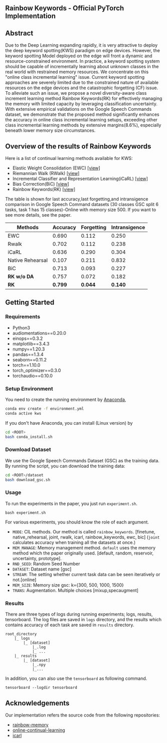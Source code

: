 ## Rainbow Keywords - Official PyTorch Implementation

## Abstract
Due to the Deep Learning expanding rapidly, it is very attractive to deploy the deep keyword spotting(KWS) paradigm on edge devices. However, the keyword spotting Model deployed on the edge will front a dynamic and resource-constrained environment. In practice, a keyword spotting system should be capable of incrementally learning about unknown classes in the real world with restrained memory resources. We concentrate on this "online class incremental learning" issue. Current keyword spotting approaches are severely limited due to the constrained nature of available resources on the edge devices and the catastrophic forgetting (CF) issue. To alleviate such an issue, we propose a novel diversity-aware class increment learning method Rainbow Keywords(RK) for effectively managing the memory with limited capacity by leveraging classification uncertainty. With extensive empirical validations on the Google Speech Commands dataset, we demonstrate that the proposed method significantly enhances the accuracy in online class incremental learning setups, exceeding other class incremental learning methods by extensive margins(8.6\%), especially beneath lower memory size circumstances.

## Overview of the results of Rainbow Keywords
Here is a list of continual learning methods available for KWS:
- Elastic Weight Consolidation (EWC) [[view]](./methods/regularization.py)
- Riemannian Walk (RWalk) [[view]](./methods/regularization.py)
- Incremental Classifier and Representation Learning(iCaRL) [[view]](./methods/icarl.py)
- Bias Correction(BiC) [[view]](./methods/bic.py)
- Rainbow Keywords(RK) [[view]](./methods/)

The table is shown for last accuracy,last forgetting,and intransigence comparison in Google Speech Command datasets (30 classes GSC split 6 tasks, task 1 has 15 classes)-Online with memory size 500.
If you want to see more details, see the paper.

| Methods   | Accuracy     | Forgetting   | Intransigence |
|-----------|------------|------------|----------|
| EWC       | 0.690 | 0.112 | 0.250    |
| Rwalk     | 0.702 | 0.112 | 0.238    |
| iCaRL     | 0.636 | 0.290 | 0.304    |
| Native Rehearsal     | 0.107 | 0.211 | 0.832 |
| BiC       | 0.713 | 0.093 | 0.227    |
| **RK w/o DA** | 0.757 | 0.072 | 0.182 |
| **RK**        |**0.799**|**0.044**|**0.140**|

## Getting Started
### Requirements 
- Python3
- audiomentations==0.20.0
- einops==0.3.2
- matplotlib==3.4.3
- numpy==1.20.3
- pandas==1.3.4
- seaborn==0.11.2
- torch==1.10.0
- torch_optimizer==0.3.0
- torchaudio==0.10.0

### Setup Environment

You need to create the running environment by [Anaconda](https://www.anaconda.com/),

```bash
conda env create -f environment.yml
conda active kws
```

If you don't have Anaconda, you can install (Linux version) by

```bash
cd <ROOT>
bash conda_install.sh
```
### Download Dataset

We use the Google Speech Commands Dataset (GSC) as the training data. By running the script, you can download the training data:

```bash
cd <ROOT>/dataset
bash download_gsc.sh
```

### Usage 
To run the experiments in the paper, you just run `experiment.sh`.
```angular2html
bash experiment.sh 
```
For various experiments, you should know the role of each argument. 

- `MODE`: CIL methods. Our method is called `rainbow_keywords`. [finetune, native_rehearsal, joint, rwalk, icarl, rainbow_keywords, ewc, bic] (`joint` calculates accuracy when training all the datasets at once.)
- `MEM_MANAGE`: Memory management method. `default` uses the memory method which the paper originally used.
  [default, random, reservoir, uncertainty, prototype].
- `RND_SEED`: Random Seed Number 
- `DATASET`: Dataset name [gsc]
- `STREAM`: The setting whether current task data can be seen iteratively or not.[online]                                        
- `MEM_SIZE`: Memory size gsc: k={300, 500, 1000, 1500}
- `TRANS`: Augmentation. Multiple choices [mixup,specaugment]

### Results
There are three types of logs during running experiments; logs, results, tensorboard. 
The log files are saved in `logs` directory, and the results which contains accuracy of each task 
are saved in `results` directory. 
```angular2html
root_directory
    |_ logs 
        |_ [dataset]
            |_.log
            |_ ...
    |_ results
        |_ [dataset]
            |_.npy
            |_...
```

In addition, you can also use the `tensorboard` as following command.
```angular2html
tensorboard --logdir tensorboard
```

## Acknowledgements
Our implementation refers the source code from the following repositories:

- [rainbow-memory](https://github.com/clovaai/rainbow-memory)
- [online-continual-learning](https://github.com/RaptorMai/online-continual-learning)
- [icarl](https://github.com/donlee90/icarl)

